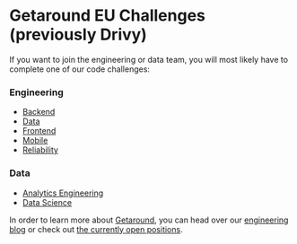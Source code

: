 # Getaround EU Challenges (previously Drivy)

If you want to join the engineering or data team, you will most likely
have to complete one of our code challenges:

### Engineering
- [Backend](https://github.com/drivy/jobs/tree/master/backend)
- [Data](https://github.com/drivy/jobs/tree/master/data)
- [Frontend](https://github.com/drivy/jobs/tree/master/frontend)
- [Mobile](https://github.com/drivy/jobs/tree/master/mobile)
- [Reliability](https://github.com/drivy/jobs/tree/master/reliability)

### Data
- [Analytics Engineering](https://github.com/drivy/jobs/tree/master/analytics_engineering)
- [Data Science](https://github.com/drivy/jobs/tree/master/data_science)

In order to learn more about [Getaround](https://www.getaround.com/),
you can head over our [engineering blog](https://getaround.tech/)
or check out [the currently open positions](https://uk.getaround.com/jobs).
